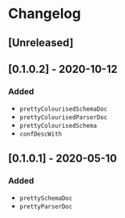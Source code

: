 # Changelog

## [Unreleased]

## [0.1.0.2] - 2020-10-12

### Added

+ `prettyColourisedSchemaDoc`
+ `prettyColourisedParserDoc`
+ `prettyColourisedSchema`
+ `confDescWith`


## [0.1.0.1] - 2020-05-10

### Added

* `prettySchemaDoc`
* `prettyParserDoc`
